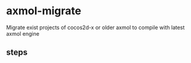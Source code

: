 # axmol-migrate

Migrate exist projects of cocos2d-x or older axmol to compile with latest axmol engine

## steps

